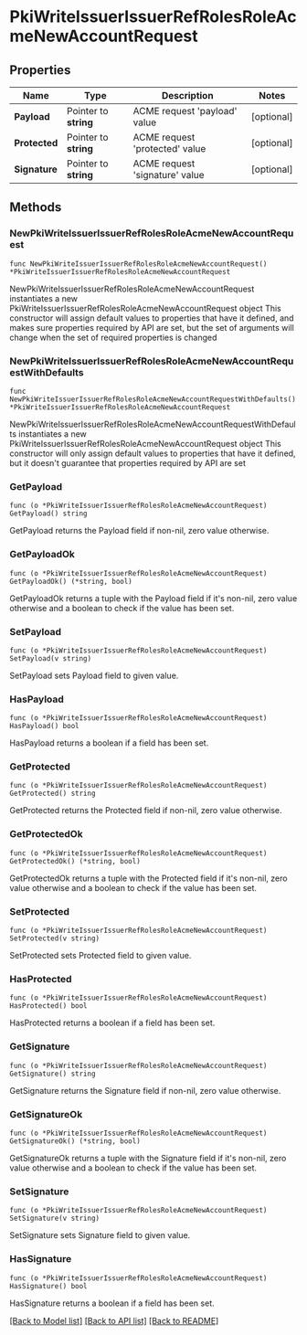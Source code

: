 # PkiWriteIssuerIssuerRefRolesRoleAcmeNewAccountRequest


## Properties

Name | Type | Description | Notes
------------ | ------------- | ------------- | -------------
**Payload** | Pointer to **string** | ACME request &#x27;payload&#x27; value | [optional] 
**Protected** | Pointer to **string** | ACME request &#x27;protected&#x27; value | [optional] 
**Signature** | Pointer to **string** | ACME request &#x27;signature&#x27; value | [optional] 



## Methods


### NewPkiWriteIssuerIssuerRefRolesRoleAcmeNewAccountRequest

`func NewPkiWriteIssuerIssuerRefRolesRoleAcmeNewAccountRequest() *PkiWriteIssuerIssuerRefRolesRoleAcmeNewAccountRequest`

NewPkiWriteIssuerIssuerRefRolesRoleAcmeNewAccountRequest instantiates a new PkiWriteIssuerIssuerRefRolesRoleAcmeNewAccountRequest object
This constructor will assign default values to properties that have it defined,
and makes sure properties required by API are set, but the set of arguments
will change when the set of required properties is changed

### NewPkiWriteIssuerIssuerRefRolesRoleAcmeNewAccountRequestWithDefaults

`func NewPkiWriteIssuerIssuerRefRolesRoleAcmeNewAccountRequestWithDefaults() *PkiWriteIssuerIssuerRefRolesRoleAcmeNewAccountRequest`

NewPkiWriteIssuerIssuerRefRolesRoleAcmeNewAccountRequestWithDefaults instantiates a new PkiWriteIssuerIssuerRefRolesRoleAcmeNewAccountRequest object
This constructor will only assign default values to properties that have it defined,
but it doesn't guarantee that properties required by API are set


### GetPayload

`func (o *PkiWriteIssuerIssuerRefRolesRoleAcmeNewAccountRequest) GetPayload() string`

GetPayload returns the Payload field if non-nil, zero value otherwise.

### GetPayloadOk

`func (o *PkiWriteIssuerIssuerRefRolesRoleAcmeNewAccountRequest) GetPayloadOk() (*string, bool)`

GetPayloadOk returns a tuple with the Payload field if it's non-nil, zero value otherwise
and a boolean to check if the value has been set.

### SetPayload

`func (o *PkiWriteIssuerIssuerRefRolesRoleAcmeNewAccountRequest) SetPayload(v string)`

SetPayload sets Payload field to given value.


### HasPayload

`func (o *PkiWriteIssuerIssuerRefRolesRoleAcmeNewAccountRequest) HasPayload() bool`

HasPayload returns a boolean if a field has been set.




### GetProtected

`func (o *PkiWriteIssuerIssuerRefRolesRoleAcmeNewAccountRequest) GetProtected() string`

GetProtected returns the Protected field if non-nil, zero value otherwise.

### GetProtectedOk

`func (o *PkiWriteIssuerIssuerRefRolesRoleAcmeNewAccountRequest) GetProtectedOk() (*string, bool)`

GetProtectedOk returns a tuple with the Protected field if it's non-nil, zero value otherwise
and a boolean to check if the value has been set.

### SetProtected

`func (o *PkiWriteIssuerIssuerRefRolesRoleAcmeNewAccountRequest) SetProtected(v string)`

SetProtected sets Protected field to given value.


### HasProtected

`func (o *PkiWriteIssuerIssuerRefRolesRoleAcmeNewAccountRequest) HasProtected() bool`

HasProtected returns a boolean if a field has been set.




### GetSignature

`func (o *PkiWriteIssuerIssuerRefRolesRoleAcmeNewAccountRequest) GetSignature() string`

GetSignature returns the Signature field if non-nil, zero value otherwise.

### GetSignatureOk

`func (o *PkiWriteIssuerIssuerRefRolesRoleAcmeNewAccountRequest) GetSignatureOk() (*string, bool)`

GetSignatureOk returns a tuple with the Signature field if it's non-nil, zero value otherwise
and a boolean to check if the value has been set.

### SetSignature

`func (o *PkiWriteIssuerIssuerRefRolesRoleAcmeNewAccountRequest) SetSignature(v string)`

SetSignature sets Signature field to given value.


### HasSignature

`func (o *PkiWriteIssuerIssuerRefRolesRoleAcmeNewAccountRequest) HasSignature() bool`

HasSignature returns a boolean if a field has been set.









[[Back to Model list]](../README.md#documentation-for-models) [[Back to API list]](../README.md#documentation-for-api-endpoints) [[Back to README]](../README.md)


